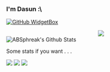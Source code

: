 ### I'm Dasun :\
[![GitHub WidgetBox](https://github-widgetbox.vercel.app/api/profile?username=dabeycorn&data=followers,repositories,stars,commits&theme=darkmode)](https://github.com/Jurredr/github-widgetbox)

<div align="center">
<!-- <a href="https://discord.com/users/778068011231608882" > -->
  <a href="" >
   <img src="https://lanyard.kyrie25.me/api/778068011231608882?waveColor=8B8BFA&waveSpotifyColor=B48EF7&gradient=7E37F9-B48EF7-E568C4&imgStyle=squar"  />
  </a>
</div>

<img align="center" src="https://lanyard.cnrad.dev/api/778068011231608882" alt="ABSphreak's Github Stats">

Some stats if you want . . .

![](http://github-profile-summary-cards.vercel.app/api/cards/profile-details?username=dabeycorn&theme=transparent) 
![](http://github-profile-summary-cards.vercel.app/api/cards/stats?username=dabeycorn&theme=transparent) ![](http://github-profile-summary-cards.vercel.app/api/cards/productive-time?username=dabeycorn&theme=transparent&utcOffset=8) 
